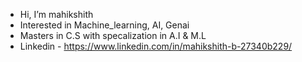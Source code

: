 - Hi, I’m mahikshith
-  Interested in Machine_learning, AI, Genai
-  Masters in C.S with specalization in A.I & M.L
-  Linkedin - https://www.linkedin.com/in/mahikshith-b-27340b229/

<!---
mahikshith/mahikshith is a ✨ special ✨ repository because its `README.md` (this file) appears on your GitHub profile.
You can click the Preview link to take a look at your changes.
--->
